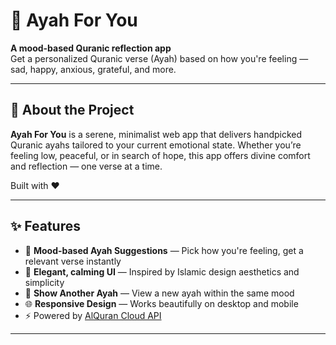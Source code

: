 # 🌿 Ayah For You

**A mood-based Quranic reflection app**  
Get a personalized Quranic verse (Ayah) based on how you're feeling — sad, happy, anxious, grateful, and more.

---

## 📖 About the Project

**Ayah For You** is a serene, minimalist web app that delivers handpicked Quranic ayahs tailored to your current emotional state. Whether you’re feeling low, peaceful, or in search of hope, this app offers divine comfort and reflection — one verse at a time.

Built with ❤️

---

## ✨ Features

- 🧠 **Mood-based Ayah Suggestions** — Pick how you're feeling, get a relevant verse instantly
- 🌙 **Elegant, calming UI** — Inspired by Islamic design aesthetics and simplicity
- 🔄 **Show Another Ayah** — View a new ayah within the same mood
- 🌐 **Responsive Design** — Works beautifully on desktop and mobile
- ⚡ Powered by [AlQuran Cloud API](https://alquran.cloud/api)

---
